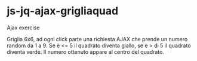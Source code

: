 # js-jq-ajax-grigliaquad
Ajax exercise

Griglia 6x6, ad ogni click parte una richiesta AJAX che prende un numero random da 1 a 9.
Se è <= 5 il quadrato diventa giallo, se è > di 5 il quadrato diventa verde.
Il numero ottenuto appare al centro del quadrato.
